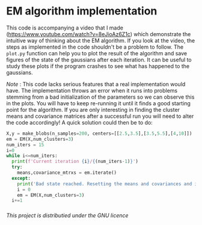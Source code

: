 # EM algorithm implementation

This code is accompanying a video that I made (https://www.youtube.com/watch?v=8eJioAz6Z1c) which demonstrate the intuitive way of thinking about the EM algorithm.
If you look at the video, the steps as implemented in the code shouldn't be a problem to follow.
The `plot.py` function can help you to plot the result of the algorithm and save figures of the state of the gaussians after each iteration.
It can be useful to study these plots if the program crashes to see what has happened to the gaussians.

*_Note_* : This code lacks serious features that a real implementation would have. The implementation throws an error when it runs into problems stemming from a bad initialization of the parameters so we can observe this in the plots. You will have to keep re-running it until it finds a good starting point for the algorithm. If you are only interesting in finding the cluster means and covariance matrices after a successful run you will need to alter the code accordingly! A quick solution could then be to do:

```python
X,y = make_blobs(n_samples=200, centers=[[2.5,3.5],[3.5,5.5],[4,10]])
em = EM(X,num_clusters=3)
num_iters = 15
i=0
while i<=num_iters:
  print(f'Current iteration {i}/{(num_iters-1)}')
  try:
    means,covariance_mtrxs = em.iterate()
  except:
    print('Bad state reached. Resetting the means and covariances and iteration count..')
    i = 0
    em = EM(X,num_clusters=3)
  i+=1

```

###
_This project is distributied under the GNU licence_
